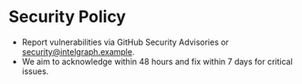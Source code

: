 # Security Policy

- Report vulnerabilities via GitHub Security Advisories or security@intelgraph.example.
- We aim to acknowledge within 48 hours and fix within 7 days for critical issues.
